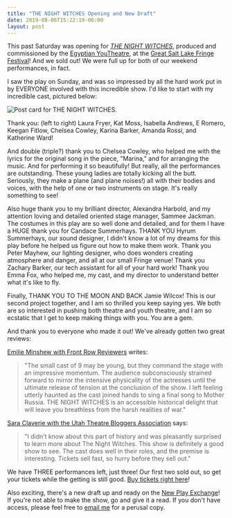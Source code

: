 ```yaml
---
title: "THE NIGHT WITCHES Opening and New Draft"
date: 2019-08-06T15:22:19-06:00
layout: post
---
```


This past Saturday was opening for [*THE NIGHT WITCHES*](https://newplayexchange.org/plays/278583/night-witches), produced and commissioned by the [Egyptian YouTheatre](https://www.egyptiantheatrecompany.org/youtheatre), at the [Great Salt Lake Fringe Festival](http://greatsaltlakefringe.org/)! And we sold out! We were full up for both of our weekend performances, in fact.

I saw the play on Sunday, and was so impressed by all the hard work put in by EVERYONE involved with this incredible show. I'd like to start with my incredible cast, pictured below:

![Post card for THE NIGHT WITCHES.](/images/NIGHT_WITCHES_2019_Fringe.jpeg)

Thank you: (left to right) Laura Fryer, Kat Moss, Isabella Andrews, E Romero, Keegan Fitlow, Chelsea Cowley, Karina Barker, Amanda Rossi, and Katherine Ward!

And double (triple?) thank you to Chelsea Cowley, who helped me with the lyrics for the original song in the piece, "Marina," and for arranging the music. And for performing it so beautifully! But really, all the performances are outstanding. These young ladies are totally kicking all the butt. Seriously, they make a plane (and plane noises!) all with their bodies and voices, with the help of one or two instruments on stage. It's really something to see!

Also huge thank you to my brilliant director, Alexandra Harbold, and my attention loving and detailed oriented stage manager, Sammee Jackman. The costumes in this play are so well done and detailed, and for them I have a HUGE thank you for Candace Summerhays. THANK YOU Hyrum Summerhays, our sound designer, I didn't know a lot of my dreams for this play before he helped us figure out how to make them work. Thank you Peter Mayhew, our lighting designer, who does wonders creating atmosphere and danger, and all at our small Fringe venue! Thank you Zachary Barker, our tech assistant for all of your hard work! Thank you Emma Fox, who helped me, my cast, and my director to understand better what it's like to fly.

Finally, THANK YOU TO THE MOON AND BACK Jamie Wilcox! This is our second project together, and I am so thrilled you keep saying yes. We both are so interested in pushing both theatre and youth theatre, and I am so ecstatic that I get to keep making things with you. You are a gem.

And thank you to everyone who made it out! We've already gotten two great reviews:

[Emilie Minshew with Front Row Reviewers](https://frontrowreviewersutah.com/?p=13131) writes:

>"The small cast of 9 may be young, but they command the stage with an impressive momentum. The audience subconsciously strained forward to mirror the intensive physicality of the actresses until the ultimate release of tension at the conclusion of the show. I left feeling utterly haunted as the cast joined hands to sing a final song to Mother Russia. THE NIGHT WITCHES is an accessible historical delight that will leave you breathless from the harsh realities of war."

[Sara Claverie with the Utah Theatre Bloggers Association](http://utahtheatrebloggers.com/30376/the-night-witches-are-a-force-to-be-reckoned-with) says:

>"I didn’t know about this part of history and was pleasantly surprised to learn more about The Night Witches. This show is definitely a good show to see. The cast does well in their roles, and the premise is interesting. Tickets sell fast, so hurry before they sell out."

We have THREE performances left, just three! Our first two sold out, so get your tickets while the getting is still good. [Buy tickets right here](https://dime.io/events/the-night-witches/8/2019/?fbclid=IwAR0GM6rF5563FII4qTBGZfLEW3jFXkZa6_OUynJvY3JUFRfxvHbdjL1C86Y)!

Also exciting, there's a new draft up and ready on the [New Play Exchange](https://newplayexchange.org/plays/278583/night-witches)! If you're not able to make the show, go and give it a read. If you don't have access, please feel free to [email me](mailto:Rnbublitz@gmail.com) for a perusal copy.
